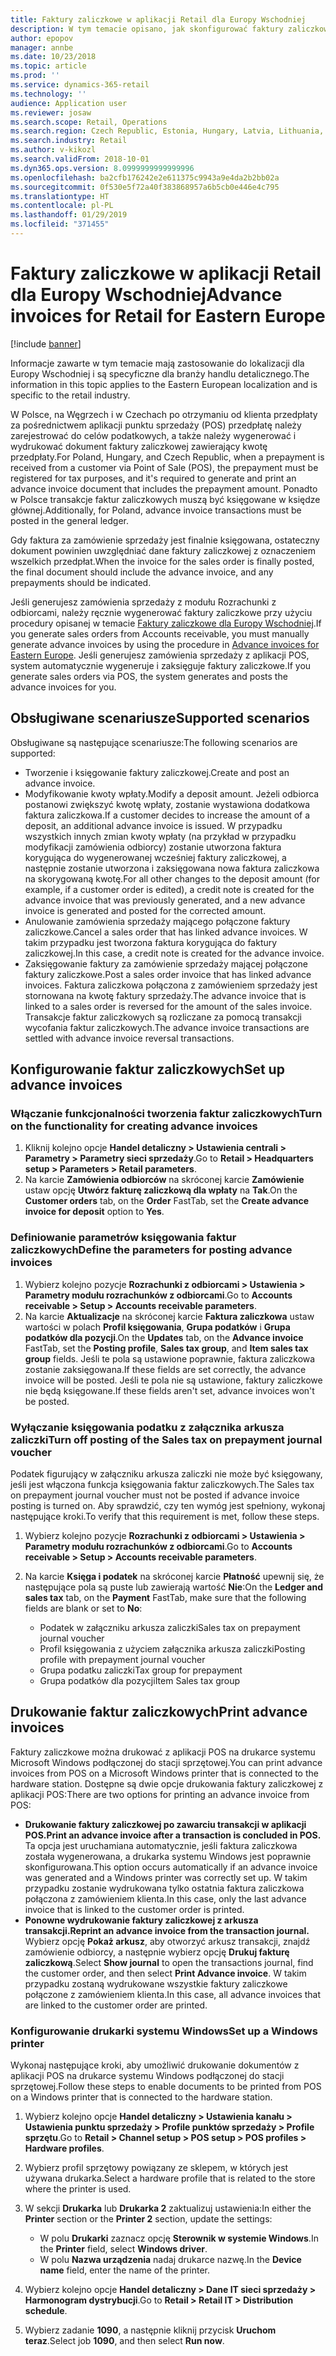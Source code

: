 ```yaml
---
title: Faktury zaliczkowe w aplikacji Retail dla Europy Wschodniej
description: W tym temacie opisano, jak skonfigurować faktury zaliczkowe w aplikacji Retail dla Europy Wschodniej.
author: epopov
manager: annbe
ms.date: 10/23/2018
ms.topic: article
ms.prod: ''
ms.service: dynamics-365-retail
ms.technology: ''
audience: Application user
ms.reviewer: josaw
ms.search.scope: Retail, Operations
ms.search.region: Czech Republic, Estonia, Hungary, Latvia, Lithuania, Poland, Russia
ms.search.industry: Retail
ms.author: v-kikozl
ms.search.validFrom: 2018-10-01
ms.dyn365.ops.version: 8.0999999999999996
ms.openlocfilehash: ba2cfb176242e2e611375c9943a9e4da2b2bb02a
ms.sourcegitcommit: 0f530e5f72a40f383868957a6b5cb0e446e4c795
ms.translationtype: HT
ms.contentlocale: pl-PL
ms.lasthandoff: 01/29/2019
ms.locfileid: "371455"
---
```

# <a name="advance-invoices-for-retail-for-eastern-europe"></a><span data-ttu-id="7231e-103">Faktury zaliczkowe w aplikacji Retail dla Europy Wschodniej</span><span class="sxs-lookup"><span data-stu-id="7231e-103">Advance invoices for Retail for Eastern Europe</span></span>
[!include [banner](../includes/banner.md)]

<span data-ttu-id="7231e-104">Informacje zawarte w tym temacie mają zastosowanie do lokalizacji dla Europy Wschodniej i są specyficzne dla branży handlu detalicznego.</span><span class="sxs-lookup"><span data-stu-id="7231e-104">The information in this topic applies to the Eastern European localization and is specific to the retail industry.</span></span>

<span data-ttu-id="7231e-105">W Polsce, na Węgrzech i w Czechach po otrzymaniu od klienta przedpłaty za pośrednictwem aplikacji punktu sprzedaży (POS) przedpłatę należy zarejestrować do celów podatkowych, a także należy wygenerować i wydrukować dokument faktury zaliczkowej zawierający kwotę przedpłaty.</span><span class="sxs-lookup"><span data-stu-id="7231e-105">For Poland, Hungary, and Czech Republic, when a prepayment is received from a customer via Point of Sale (POS), the prepayment must be registered for tax purposes, and it's required to generate and print an advance invoice document that includes the prepayment amount.</span></span> <span data-ttu-id="7231e-106">Ponadto w Polsce transakcje faktur zaliczkowych muszą być księgowane w księdze głównej.</span><span class="sxs-lookup"><span data-stu-id="7231e-106">Additionally, for Poland, advance invoice transactions must be posted in the general ledger.</span></span>

<span data-ttu-id="7231e-107">Gdy faktura za zamówienie sprzedaży jest finalnie księgowana, ostateczny dokument powinien uwzględniać dane faktury zaliczkowej z oznaczeniem wszelkich przedpłat.</span><span class="sxs-lookup"><span data-stu-id="7231e-107">When the invoice for the sales order is finally posted, the final document should include the advance invoice, and any prepayments should be indicated.</span></span>

<span data-ttu-id="7231e-108">Jeśli generujesz zamówienia sprzedaży z modułu Rozrachunki z odbiorcami, należy ręcznie wygenerować faktury zaliczkowe przy użyciu procedury opisanej w temacie [Faktury zaliczkowe dla Europy Wschodniej](https://docs.microsoft.com/en-us/dynamics365/unified-operations/financials/localizations/emea-advance-invoice).</span><span class="sxs-lookup"><span data-stu-id="7231e-108">If you generate sales orders from Accounts receivable, you must manually generate advance invoices by using the procedure in [Advance invoices for Eastern Europe](https://docs.microsoft.com/en-us/dynamics365/unified-operations/financials/localizations/emea-advance-invoice).</span></span> <span data-ttu-id="7231e-109">Jeśli generujesz zamówienia sprzedaży z aplikacji POS, system automatycznie wygeneruje i zaksięguje faktury zaliczkowe.</span><span class="sxs-lookup"><span data-stu-id="7231e-109">If you generate sales orders via POS, the system generates and posts the advance invoices for you.</span></span>

## <a name="supported-scenarios"></a><span data-ttu-id="7231e-110">Obsługiwane scenariusze</span><span class="sxs-lookup"><span data-stu-id="7231e-110">Supported scenarios</span></span>

<span data-ttu-id="7231e-111">Obsługiwane są następujące scenariusze:</span><span class="sxs-lookup"><span data-stu-id="7231e-111">The following scenarios are supported:</span></span>

- <span data-ttu-id="7231e-112">Tworzenie i księgowanie faktury zaliczkowej.</span><span class="sxs-lookup"><span data-stu-id="7231e-112">Create and post an advance invoice.</span></span>
- <span data-ttu-id="7231e-113">Modyfikowanie kwoty wpłaty.</span><span class="sxs-lookup"><span data-stu-id="7231e-113">Modify a deposit amount.</span></span> <span data-ttu-id="7231e-114">Jeżeli odbiorca postanowi zwiększyć kwotę wpłaty, zostanie wystawiona dodatkowa faktura zaliczkowa.</span><span class="sxs-lookup"><span data-stu-id="7231e-114">If a customer decides to increase the amount of a deposit, an additional advance invoice is issued.</span></span> <span data-ttu-id="7231e-115">W przypadku wszystkich innych zmian kwoty wpłaty (na przykład w przypadku modyfikacji zamówienia odbiorcy) zostanie utworzona faktura korygująca do wygenerowanej wcześniej faktury zaliczkowej, a następnie zostanie utworzona i zaksięgowana nowa faktura zaliczkowa na skorygowaną kwotę.</span><span class="sxs-lookup"><span data-stu-id="7231e-115">For all other changes to the deposit amount (for example, if a customer order is edited), a credit note is created for the advance invoice that was previously generated, and a new advance invoice is generated and posted for the corrected amount.</span></span>
- <span data-ttu-id="7231e-116">Anulowanie zamówienia sprzedaży mającego połączone faktury zaliczkowe.</span><span class="sxs-lookup"><span data-stu-id="7231e-116">Cancel a sales order that has linked advance invoices.</span></span> <span data-ttu-id="7231e-117">W takim przypadku jest tworzona faktura korygująca do faktury zaliczkowej.</span><span class="sxs-lookup"><span data-stu-id="7231e-117">In this case, a credit note is created for the advance invoice.</span></span>
- <span data-ttu-id="7231e-118">Zaksięgowanie faktury za zamówienie sprzedaży mającej połączone faktury zaliczkowe.</span><span class="sxs-lookup"><span data-stu-id="7231e-118">Post a sales order invoice that has linked advance invoices.</span></span> <span data-ttu-id="7231e-119">Faktura zaliczkowa połączona z zamówieniem sprzedaży jest stornowana na kwotę faktury sprzedaży.</span><span class="sxs-lookup"><span data-stu-id="7231e-119">The advance invoice that is linked to a sales order is reversed for the amount of the sales invoice.</span></span> <span data-ttu-id="7231e-120">Transakcje faktur zaliczkowych są rozliczane za pomocą transakcji wycofania faktur zaliczkowych.</span><span class="sxs-lookup"><span data-stu-id="7231e-120">The advance invoice transactions are settled with advance invoice reversal transactions.</span></span>

## <a name="set-up-advance-invoices"></a><span data-ttu-id="7231e-121">Konfigurowanie faktur zaliczkowych</span><span class="sxs-lookup"><span data-stu-id="7231e-121">Set up advance invoices</span></span>

### <a name="turn-on-the-functionality-for-creating-advance-invoices"></a><span data-ttu-id="7231e-122">Włączanie funkcjonalności tworzenia faktur zaliczkowych</span><span class="sxs-lookup"><span data-stu-id="7231e-122">Turn on the functionality for creating advance invoices</span></span>

1. <span data-ttu-id="7231e-123">Kliknij kolejno opcje **Handel detaliczny \> Ustawienia centrali \> Parametry \> Parametry sieci sprzedaży**.</span><span class="sxs-lookup"><span data-stu-id="7231e-123">Go to **Retail \> Headquarters setup \> Parameters \> Retail parameters**.</span></span>
2. <span data-ttu-id="7231e-124">Na karcie **Zamówienia odbiorców** na skróconej karcie **Zamówienie** ustaw opcję **Utwórz fakturę zaliczkową dla wpłaty** na **Tak**.</span><span class="sxs-lookup"><span data-stu-id="7231e-124">On the **Customer orders** tab, on the **Order** FastTab, set the **Create advance invoice for deposit** option to **Yes**.</span></span>

### <a name="define-the-parameters-for-posting-advance-invoices"></a><span data-ttu-id="7231e-125">Definiowanie parametrów księgowania faktur zaliczkowych</span><span class="sxs-lookup"><span data-stu-id="7231e-125">Define the parameters for posting advance invoices</span></span>

1. <span data-ttu-id="7231e-126">Wybierz kolejno pozycje **Rozrachunki z odbiorcami \> Ustawienia \> Parametry modułu rozrachunków z odbiorcami**.</span><span class="sxs-lookup"><span data-stu-id="7231e-126">Go to **Accounts receivable \> Setup \> Accounts receivable parameters**.</span></span>
2. <span data-ttu-id="7231e-127">Na karcie **Aktualizacje** na skróconej karcie **Faktura zaliczkowa** ustaw wartości w polach **Profil księgowania**, **Grupa podatków** i **Grupa podatków dla pozycji**.</span><span class="sxs-lookup"><span data-stu-id="7231e-127">On the **Updates** tab, on the **Advance invoice** FastTab, set the **Posting profile**, **Sales tax group**, and **Item sales tax group** fields.</span></span> <span data-ttu-id="7231e-128">Jeśli te pola są ustawione poprawnie, faktura zaliczkowa zostanie zaksięgowana.</span><span class="sxs-lookup"><span data-stu-id="7231e-128">If these fields are set correctly, the advance invoice will be posted.</span></span> <span data-ttu-id="7231e-129">Jeśli te pola nie są ustawione, faktury zaliczkowe nie będą księgowane.</span><span class="sxs-lookup"><span data-stu-id="7231e-129">If these fields aren't set, advance invoices won't be posted.</span></span>

### <a name="turn-off-posting-of-the-sales-tax-on-prepayment-journal-voucher"></a><span data-ttu-id="7231e-130">Wyłączanie księgowania podatku z załącznika arkusza zaliczki</span><span class="sxs-lookup"><span data-stu-id="7231e-130">Turn off posting of the Sales tax on prepayment journal voucher</span></span>

<span data-ttu-id="7231e-131">Podatek figurujący w załączniku arkusza zaliczki nie może być księgowany, jeśli jest włączona funkcja księgowania faktur zaliczkowych.</span><span class="sxs-lookup"><span data-stu-id="7231e-131">The Sales tax on prepayment journal voucher must not be posted if advance invoice posting is turned on.</span></span> <span data-ttu-id="7231e-132">Aby sprawdzić, czy ten wymóg jest spełniony, wykonaj następujące kroki.</span><span class="sxs-lookup"><span data-stu-id="7231e-132">To verify that this requirement is met, follow these steps.</span></span>

1. <span data-ttu-id="7231e-133">Wybierz kolejno pozycje **Rozrachunki z odbiorcami \> Ustawienia \> Parametry modułu rozrachunków z odbiorcami**.</span><span class="sxs-lookup"><span data-stu-id="7231e-133">Go to **Accounts receivable \> Setup \> Accounts receivable parameters**.</span></span>
2. <span data-ttu-id="7231e-134">Na karcie **Księga i podatek** na skróconej karcie **Płatność** upewnij się, że następujące pola są puste lub zawierają wartość **Nie**:</span><span class="sxs-lookup"><span data-stu-id="7231e-134">On the **Ledger and sales tax** tab, on the **Payment** FastTab, make sure that the following fields are blank or set to **No**:</span></span>

    - <span data-ttu-id="7231e-135">Podatek w załączniku arkusza zaliczki</span><span class="sxs-lookup"><span data-stu-id="7231e-135">Sales tax on prepayment journal voucher</span></span>
    - <span data-ttu-id="7231e-136">Profil księgowania z użyciem załącznika arkusza zaliczki</span><span class="sxs-lookup"><span data-stu-id="7231e-136">Posting profile with prepayment journal voucher</span></span>
    - <span data-ttu-id="7231e-137">Grupa podatku zaliczki</span><span class="sxs-lookup"><span data-stu-id="7231e-137">Tax group for prepayment</span></span>
    - <span data-ttu-id="7231e-138">Grupa podatków dla pozycji</span><span class="sxs-lookup"><span data-stu-id="7231e-138">Item Sales tax group</span></span>

## <a name="print-advance-invoices"></a><span data-ttu-id="7231e-139">Drukowanie faktur zaliczkowych</span><span class="sxs-lookup"><span data-stu-id="7231e-139">Print advance invoices</span></span>

<span data-ttu-id="7231e-140">Faktury zaliczkowe można drukować z aplikacji POS na drukarce systemu Microsoft Windows podłączonej do stacji sprzętowej.</span><span class="sxs-lookup"><span data-stu-id="7231e-140">You can print advance invoices from POS on a Microsoft Windows printer that is connected to the hardware station.</span></span> <span data-ttu-id="7231e-141">Dostępne są dwie opcje drukowania faktury zaliczkowej z aplikacji POS:</span><span class="sxs-lookup"><span data-stu-id="7231e-141">There are two options for printing an advance invoice from POS:</span></span>

- <span data-ttu-id="7231e-142">**Drukowanie faktury zaliczkowej po zawarciu transakcji w aplikacji POS.**</span><span class="sxs-lookup"><span data-stu-id="7231e-142">**Print an advance invoice after a transaction is concluded in POS.**</span></span> <span data-ttu-id="7231e-143">Ta opcja jest uruchamiana automatycznie, jeśli faktura zaliczkowa została wygenerowana, a drukarka systemu Windows jest poprawnie skonfigurowana.</span><span class="sxs-lookup"><span data-stu-id="7231e-143">This option occurs automatically if an advance invoice was generated and a Windows printer was correctly set up.</span></span> <span data-ttu-id="7231e-144">W takim przypadku zostanie wydrukowana tylko ostatnia faktura zaliczkowa połączona z zamówieniem klienta.</span><span class="sxs-lookup"><span data-stu-id="7231e-144">In this case, only the last advance invoice that is linked to the customer order is printed.</span></span>
- <span data-ttu-id="7231e-145">**Ponowne wydrukowanie faktury zaliczkowej z arkusza transakcji.**</span><span class="sxs-lookup"><span data-stu-id="7231e-145">**Reprint an advance invoice from the transaction journal.**</span></span> <span data-ttu-id="7231e-146">Wybierz opcję **Pokaż arkusz**, aby otworzyć arkusz transakcji, znajdź zamówienie odbiorcy, a następnie wybierz opcję **Drukuj fakturę zaliczkową**.</span><span class="sxs-lookup"><span data-stu-id="7231e-146">Select **Show journal** to open the transactions journal, find the customer order, and then select **Print Advance invoice**.</span></span> <span data-ttu-id="7231e-147">W takim przypadku zostaną wydrukowane wszystkie faktury zaliczkowe połączone z zamówieniem klienta.</span><span class="sxs-lookup"><span data-stu-id="7231e-147">In this case, all advance invoices that are linked to the customer order are printed.</span></span>

### <a name="set-up-a-windows-printer"></a><span data-ttu-id="7231e-148">Konfigurowanie drukarki systemu Windows</span><span class="sxs-lookup"><span data-stu-id="7231e-148">Set up a Windows printer</span></span>

<span data-ttu-id="7231e-149">Wykonaj następujące kroki, aby umożliwić drukowanie dokumentów z aplikacji POS na drukarce systemu Windows podłączonej do stacji sprzętowej.</span><span class="sxs-lookup"><span data-stu-id="7231e-149">Follow these steps to enable documents to be printed from POS on a Windows printer that is connected to the hardware station.</span></span>

1. <span data-ttu-id="7231e-150">Wybierz kolejno opcje **Handel detaliczny \> Ustawienia kanału \> Ustawienia punktu sprzedaży \> Profile punktów sprzedaży \> Profile sprzętu**.</span><span class="sxs-lookup"><span data-stu-id="7231e-150">Go to **Retail \> Channel setup \> POS setup \> POS profiles \> Hardware profiles**.</span></span>
2. <span data-ttu-id="7231e-151">Wybierz profil sprzętowy powiązany ze sklepem, w których jest używana drukarka.</span><span class="sxs-lookup"><span data-stu-id="7231e-151">Select a hardware profile that is related to the store where the printer is used.</span></span>
3. <span data-ttu-id="7231e-152">W sekcji **Drukarka** lub **Drukarka 2** zaktualizuj ustawienia:</span><span class="sxs-lookup"><span data-stu-id="7231e-152">In either the **Printer** section or the **Printer 2** section, update the settings:</span></span>

    - <span data-ttu-id="7231e-153">W polu **Drukarki** zaznacz opcję **Sterownik w systemie Windows**.</span><span class="sxs-lookup"><span data-stu-id="7231e-153">In the **Printer** field, select **Windows driver**.</span></span>
    - <span data-ttu-id="7231e-154">W polu **Nazwa urządzenia** nadaj drukarce nazwę.</span><span class="sxs-lookup"><span data-stu-id="7231e-154">In the **Device name** field, enter the name of the printer.</span></span>

4. <span data-ttu-id="7231e-155">Wybierz kolejno opcje **Handel detaliczny \> Dane IT sieci sprzedaży \> Harmonogram dystrybucji**.</span><span class="sxs-lookup"><span data-stu-id="7231e-155">Go to **Retail \> Retail IT \> Distribution schedule**.</span></span>
5. <span data-ttu-id="7231e-156">Wybierz zadanie **1090**, a następnie kliknij przycisk **Uruchom teraz**.</span><span class="sxs-lookup"><span data-stu-id="7231e-156">Select job **1090**, and then select **Run now**.</span></span>
